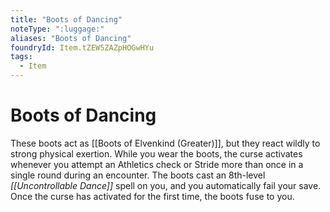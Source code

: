```yaml
---
title: "Boots of Dancing"
noteType: ":luggage:"
aliases: "Boots of Dancing"
foundryId: Item.tZEW5ZAZpHOGwHYu
tags:
  - Item
---
```


# Boots of Dancing

These boots act as [[Boots of Elvenkind (Greater)]], but they react wildly to strong physical exertion. While you wear the boots, the curse activates whenever you attempt an Athletics check or Stride more than once in a single round during an encounter. The boots cast an 8th-level _[[Uncontrollable Dance]]_ spell on you, and you automatically fail your save. Once the curse has activated for the first time, the boots fuse to you.
